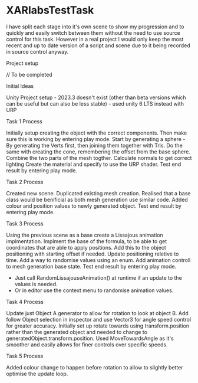 # XARlabsTestTask

I have split each stage into it's own scene to show my progression and to quickly and easily switch between them without the need to use source control for this task. However in a real project I would only keep the most recent and up to date version of a script and scene due to it being recorded in source control anyway.

Project setup

// To be completed


Initial Ideas

Unity Project setup - 2023.3 doesn't exist (other than beta versions which can be useful but can also be less stable) - used unity 6 LTS instead with URP


Task 1 Process

Initially setup creating the object with the correct components. 
Then make sure this is working by entering play mode.
Start by generating a sphere - By generating the Verts first, then joining them together with Tris.
Do the same with creating the cone, remembering the offset from the base sphere.
Combine the two parts of the mesh togther.
Calculate normals to get correct lighting
Create the material and specify to use the URP shader.
Test end result by entering play mode.


Task 2 Process

Created new scene.
Duplicated existing mesh creation.
Realised that a base class would be benificial as both mesh generation use similar code.
Added colour and position values to newly generated object.
Test end result by entering play mode.


Task 3 Process

Using the previous scene as a base create a Lissajous animation implmentation.
Implment the base of the formula, to be able to get coordinates that are able to apply positions.
Add this to the object positioning with starting offset if needed.
Update positioning reletive to time.
Add a way to randomise values using an enum.
Add animation controll to mesh generation base state.
Test end result by entering play mode.
- Just call RandomLissajouseAnimation() at runtime if an update to the values is needed.
- Or in editor use the context menu to randomise animation values.


Task 4 Process

Update just Object A generator to allow for rotation to look at object B.
Add follow Object selection in inspector and use Vector3 for angle speed control for greater accuracy.
Initially set up rotate towards using transform.position rather than the generated object and needed to change to generatedObject.transform.position.
Used MoveTowardsAngle as it's smoother and easily allows for finer controls over specific speeds.


Task 5 Process

Added colour change to happen before rotation to allow to slightly better optimise the update loop.
